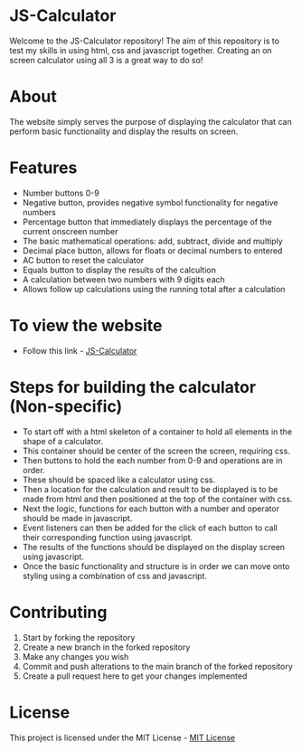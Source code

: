 # JS-Calculator

Welcome to the JS-Calculator repository!
The aim of this repository is to test my skills in using html, css and javascript together. Creating an on screen calculator using all 3 is a great way to do so!

# About

The website simply serves the purpose of displaying the calculator that can perform basic functionality and display the results on screen.

# Features

- Number buttons 0-9
- Negative button, provides negative symbol functionality for negative numbers
- Percentage button that immediately displays the percentage of the current onscreen number
- The basic mathematical operations: add, subtract, divide and multiply
- Decimal place button, allows for floats or decimal numbers to entered
- AC button to reset the calculator
- Equals button to display the results of the calcultion
- A calculation between two numbers with 9 digits each
- Allows follow up calculations using the running total after a calculation

# To view the website

- Follow this link - [JS-Calculator](https://raimeiraikiri.github.io/JS-Calculator/)

# Steps for building the calculator (Non-specific)

- To start off with a html skeleton of a container to hold all elements in the shape of a calculator.
- This container should be center of the screen the screen, requiring css.
- Then buttons to hold the each number from 0-9 and operations are in order.
- These should be spaced like a calculator using css.
- Then a location for the calculation and result to be displayed is to be made from html and then positioned at the top of the container with css.
- Next the logic, functions for each button with a number and operator should be made in javascript.
- Event listeners can then be added for the click of each button to call their corresponding function using javascript.
- The results of the functions should be displayed on the display screen using javascript.
- Once the basic functionality and structure is in order we can move onto styling using a combination of css and javascript.

# Contributing 

1. Start by forking the repository
2. Create a new branch in the forked repository
3. Make any changes you wish
4. Commit and push alterations to the main branch of the forked repository
5. Create a pull request here to get your changes implemented

# License 

This project is licensed under the MIT License - [MIT License](https://www.mit.edu/~amini/LICENSE.md)